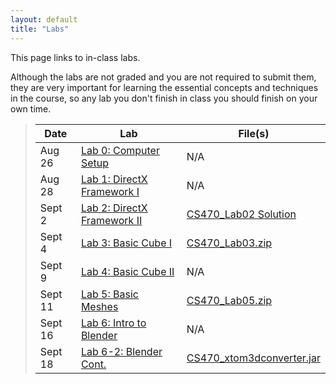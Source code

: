 ```yaml
---
layout: default
title: "Labs"
---
```


This page links to in-class labs.

Although the labs are not graded and you are not required to submit them, they are very important for learning the essential concepts and techniques in the course, so any lab you don't finish in class you should finish on your own time.

> Date | Lab | File(s)
> ---- | --- | -------
> Aug 26 | [Lab 0: Computer Setup](lab00.html) | N/A
> Aug 28 | [Lab 1: DirectX Framework I](lab01.html) | N/A
> Sept 2 | [Lab 2: DirectX Framework II](lab02.html) | [CS470_Lab02 Solution](sol/CS470_Lab02.zip)
> Sept 4 | [Lab 3: Basic Cube I](lab03.html) | [CS470_Lab03.zip](src/CS470_Lab03.zip)
> Sept 9 | [Lab 4: Basic Cube II](lab04.html) | N/A
> Sept 11 | [Lab 5: Basic Meshes](lab05.html) | [CS470_Lab05.zip](src/CS470_Lab05.zip)
> Sept 16 | [Lab 6: Intro to Blender](lab06.html) | N/A
> Sept 18 | [Lab 6-2: Blender Cont.](lab06-2.html) | [CS470_xtom3dconverter.jar](src/CS470_xtom3dconverter.jar)

